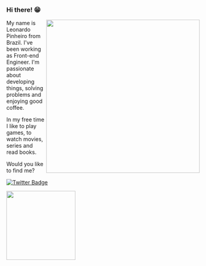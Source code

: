 ### Hi there! 😁 

<img src="https://user-images.githubusercontent.com/53521650/109302381-f7171c80-7817-11eb-898e-fbb3db8f005e.png" width=400 align=right>

My name is Leonardo Pinheiro from Brazil. I've been working as Front-end Engineer. I'm passionate about developing things, solving problems and enjoying good coffee.

In my free time I like to play games, to watch movies, series and read books.

Would you like to find me?

[![Twitter Badge](https://img.shields.io/badge/-Twitter-1ca0f1?style=flat-square&labelColor=1ca0f1&logo=twitter&logoColor=white&link=https://twitter.com/leonardo_rpr)](https://twitter.com/leonardo_rpr)
 
<a href="https://github.com/leonardorpr">
  <img height="180em" src="https://github-readme-stats.vercel.app/api?username=leonardorpr&theme=midnight-purple&show_icons=true" />
</a>

